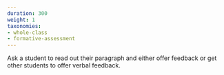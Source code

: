 ```yaml
---
duration: 300
weight: 1
taxonomies:
- whole-class
- formative-assessment
---
```

Ask a student to read out their paragraph and either offer feedback or get other students to offer verbal feedback.
